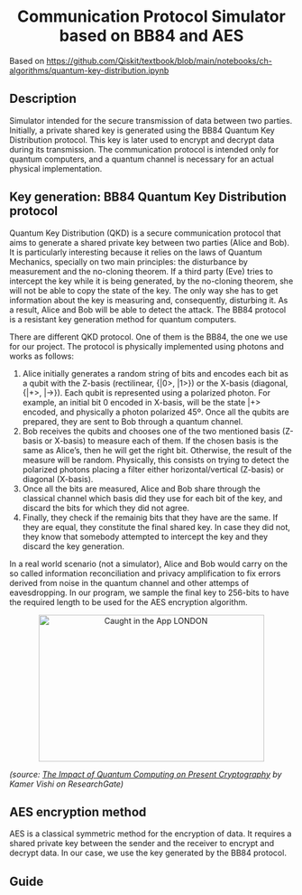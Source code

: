 <h1 align="center"> Communication Protocol Simulator based on BB84 and AES </h1>

Based on https://github.com/Qiskit/textbook/blob/main/notebooks/ch-algorithms/quantum-key-distribution.ipynb

## Description
Simulator intended for the secure transmission of data between two parties. Initially, a private shared key is generated using the BB84 Quantum Key Distribution protocol. This key is later used to encrypt and decrypt data during its transmission. The communication protocol is intended only for quantum computers, and a quantum channel is necessary for an actual physical implementation.

## Key generation: BB84 Quantum Key Distribution protocol

Quantum Key Distribution (QKD) is a secure communication protocol that aims to generate a shared private key between two parties (Alice and Bob). It is particularly interesting because it relies on the laws of Quantum Mechanics, specially on two main principles: the disturbance by measurement and the no-cloning theorem. If a third party (Eve) tries to intercept the key while it is being generated, by the no-cloning theorem, she will not be able to copy the state of the key. The only way she has to get information about the key is measuring and, consequently, disturbing it. As a result, Alice and Bob will be able to detect the attack. The BB84 protocol is a resistant key generation method for quantum computers.

There are different QKD protocol. One of them is the BB84, the one we use for our project. The protocol is physically implemented using photons and works as follows:

1. Alice initially generates a random string of bits and encodes each bit as a qubit with the Z-basis (rectilinear, {|0>, |1>}) or the X-basis (diagonal, {|+>, |->}). Each qubit is represented using a polarized photon. For example, an initial bit 0 encoded in X-basis, will be the state |+> encoded, and physically a photon polarized 45º. Once all the qubits are prepared, they are sent to Bob through a quantum channel.
2. Bob receives the qubits and chooses one of the two mentioned basis (Z-basis or X-basis) to measure each of them. If the chosen basis is the same as Alice’s, then he will get the right bit. Otherwise, the result of the measure will be random. Physically, this consists on trying to detect the polarized photons placing a filter either horizontal/vertical (Z-basis) or diagonal (X-basis).
3. Once all the bits are measured, Alice and Bob share through the classical channel which basis did they use for each bit of the key, and discard the bits for which they did not agree.
4. Finally, they check if the remainig bits that they have are the same. If they are equal, they constitute the final shared key. In case they did not, they know that somebody attempted to intercept the key and they discard the key generation.

In a real world scenario (not a simulator), Alice and Bob would carry on the so called information reconciliation and privacy amplification to fix errors derived from noise in the quantum channel and other attemps of eavesdropping. 
In our program, we sample the final key to 256-bits to have the required length to be used for the AES encryption algorithm.


<p align="center">
  <a data-flickr-embed="true" data-header="true" href="https://www.researchgate.net/figure/Key-exchange-in-the-BB84-protocol-implemented-with-polarization-of-photons-adapted-from_fig1_324115273" title="">
    <img src="https://github.com/Jpark99/Quantum_Security/assets/10427379/257c7751-839a-42ac-a252-b19378e0b12f" width="400" height="260" alt="Caught in the App LONDON">
  </a>
</p>

_(source: [The Impact of Quantum Computing on Present Cryptography](https://www.researchgate.net/figure/Key-exchange-in-the-BB84-protocol-implemented-with-polarization-of-photons-adapted-from_fig1_324115273) by Kamer Vishi on ResearchGate)_


## AES encryption method
AES is a classical symmetric method for the encryption of data. It requires a shared private key between the sender and the receiver to encrypt and decrypt data. In our case, we use the key generated by the BB84 protocol.

## Guide

